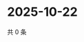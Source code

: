 # 2025-10-22

共 0 条

<!-- BEGIN ZHIHUQUESTIONS -->
<!-- 最后更新时间 Wed Oct 22 2025 20:23:17 GMT+0800 (China Standard Time) -->

<!-- END ZHIHUQUESTIONS -->

